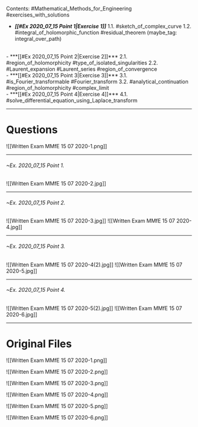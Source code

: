 Contents:
#Mathematical_Methods_for_Engineering 
#exercises_with_solutions 
<br>
- ***[[#Ex 2020_07_15 Point 1|Exercise 1]]***
1.1. #sketch_of_complex_curve 
1.2. #integral_of_holomorphic_function #residual_theorem (maybe_tag: integral_over_path)
<br>
- ***[[#Ex 2020_07_15 Point 2|Exercise 2]]***
2.1. #region_of_holomorphicity #type_of_isolated_singularities 
2.2. #Laurent_expansion #Laurent_series #region_of_convergence
<br>
- ***[[#Ex 2020_07_15 Point 3|Exercise 3]]***
3.1. #is_Fourier_transformable #Fourier_transform 
3.2. #analytical_continuation #region_of_holomorphicity #complex_limit 
<br>
- ***[[#Ex 2020_07_15 Point 4|Exercise 4]]***
4.1. #solve_differential_equation_using_Laplace_transform 

---
# Questions
![[Written Exam MMfE 15 07 2020-1.png]]

---
###### ~Ex. 2020_07_15 Point 1.
![[Written Exam MMfE 15 07 2020-2.jpg]]

---
###### ~Ex. 2020_07_15 Point 2.
![[Written Exam MMfE 15 07 2020-3.jpg]]
![[Written Exam MMfE 15 07 2020-4.jpg]]


---
###### ~Ex. 2020_07_15 Point 3.
![[Written Exam MMfE 15 07 2020-4(2).jpg]]
![[Written Exam MMfE 15 07 2020-5.jpg]]

---
###### ~Ex. 2020_07_15 Point 4.
![[Written Exam MMfE 15 07 2020-5(2).jpg]]
![[Written Exam MMfE 15 07 2020-6.jpg]]

---
# Original Files
![[Written Exam MMfE 15 07 2020-1.png]]

![[Written Exam MMfE 15 07 2020-2.png]]

![[Written Exam MMfE 15 07 2020-3.png]]

![[Written Exam MMfE 15 07 2020-4.png]]

![[Written Exam MMfE 15 07 2020-5.png]]

![[Written Exam MMfE 15 07 2020-6.png]]
